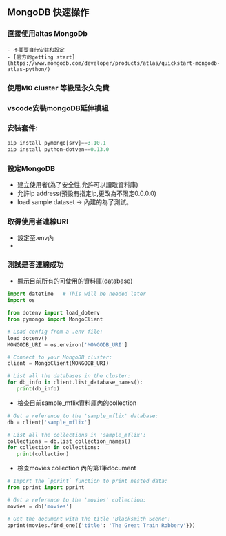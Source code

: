 ## MongoDB 快速操作

### 直接使用altas MongoDb
	- 不要要自行安裝和設定
	- [官方的getting start](https://www.mongodb.com/developer/products/atlas/quickstart-mongodb-atlas-python/)
	
### 使用M0 cluster 等級是永久免費
### vscode安裝mongoDB延伸模組
### 安裝套件:

```python
pip install pymongo[srv]==3.10.1
pip install python-dotven==0.13.0
```

### 設定MongoDB
- 建立使用者(為了安全性,允許可以讀取資料庫)
- 允許ip address(預設有指定ip,更改為不限定0.0.0.0)
- load sample dataset -> 內建的為了測試。

### 取得使用者連線URI
- 設定至.env內
- 
### 測試是否連線成功
- 顯示目前所有的可使用的資料庫(database)

```python
import datetime   # This will be needed later
import os

from dotenv import load_dotenv
from pymongo import MongoClient

# Load config from a .env file:
load_dotenv()
MONGODB_URI = os.environ['MONGODB_URI']

# Connect to your MongoDB cluster:
client = MongoClient(MONGODB_URI)

# List all the databases in the cluster:
for db_info in client.list_database_names():
   print(db_info)
```

- 檢查目前sample_mflix資料庫內的collection

```python
# Get a reference to the 'sample_mflix' database:
db = client['sample_mflix']

# List all the collections in 'sample_mflix':
collections = db.list_collection_names()
for collection in collections:
   print(collection)
```

- 檢查movies collection 內的第1筆document

```python
# Import the `pprint` function to print nested data:
from pprint import pprint

# Get a reference to the 'movies' collection:
movies = db['movies']

# Get the document with the title 'Blacksmith Scene':
pprint(movies.find_one({'title': 'The Great Train Robbery'}))
```







	
	
